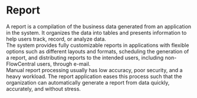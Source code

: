 # Report
A report is a compilation of the business data generated from an application in the system. It organizes the data into tables and presents information to help users track, record, or analyze data. <br>
The system provides fully customizable reports in applications with flexible options such as different layouts and formats, scheduling the generation of a report, and distributing reports to the intended users, including non-FlowCentral users, through e-mail. <br>
Manual report processing usually has low accuracy, poor security, and a heavy workload. The report application eases this process such that the organization can automatically generate a report from data quickly, accurately, and without stress.  